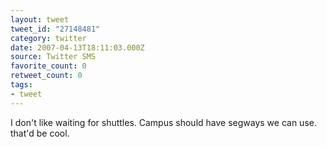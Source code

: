 ```yaml
---
layout: tweet
tweet_id: "27148481"
category: twitter
date: 2007-04-13T18:11:03.000Z
source: Twitter SMS
favorite_count: 0
retweet_count: 0
tags:
- tweet
---
```


I don't like waiting for shuttles. Campus should have segways we can use. that'd be cool.
